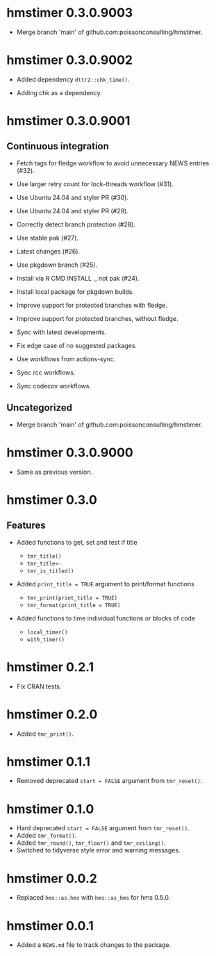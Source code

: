 <!-- NEWS.md is maintained by https://fledge.cynkra.com, contributors should not edit this file -->

# hmstimer 0.3.0.9003

- Merge branch 'main' of github.com:poissonconsulting/hmstimer.


# hmstimer 0.3.0.9002

- Added dependency `dttr2::chk_time()`.

- Adding chk as a dependency.


# hmstimer 0.3.0.9001

## Continuous integration

- Fetch tags for fledge workflow to avoid unnecessary NEWS entries (#32).

- Use larger retry count for lock-threads workflow (#31).

- Use Ubuntu 24.04 and styler PR (#30).

- Use Ubuntu 24.04 and styler PR (#29).

- Correctly detect branch protection (#28).

- Use stable pak (#27).

- Latest changes (#26).

- Use pkgdown branch (#25).

- Install via R CMD INSTALL ., not pak (#24).

- Install local package for pkgdown builds.

- Improve support for protected branches with fledge.

- Improve support for protected branches, without fledge.

- Sync with latest developments.

- Fix edge case of no suggested packages.

- Use workflows from actions-sync.

- Sync rcc workflows.

- Sync codecov workflows.

## Uncategorized

- Merge branch 'main' of github.com:poissonconsulting/hmstimer.


# hmstimer 0.3.0.9000

- Same as previous version.


# hmstimer 0.3.0

## Features

- Added functions to get, set and test if title
  - `tmr_title()`
  - `tmr_title<-`
  - `tmr_is_titled()`
  
- Added `print_title = TRUE` argument to print/format functions
  - `tmr_print(print_title = TRUE)`
  - `tmr_format(print_title = TRUE)`
  
- Added functions to time individual functions or blocks of code
  - `local_timer()`
  - `with_timer()`
  

# hmstimer 0.2.1

- Fix CRAN tests.


# hmstimer 0.2.0

- Added `tmr_print()`.


# hmstimer 0.1.1

- Removed deprecated `start = FALSE` argument from `tmr_reset()`.

# hmstimer 0.1.0

- Hard deprecated `start = FALSE` argument from `tmr_reset()`.
- Added `tmr_format()`.
- Added `tmr_round()`, `tmr_floor()` and `tmr_ceiling()`.
- Switched to tidyverse style error and warning messages.

# hmstimer 0.0.2

- Replaced `hms::as.hms` with `hms::as_hms` for hms 0.5.0.

# hmstimer 0.0.1

- Added a `NEWS.md` file to track changes to the package.
